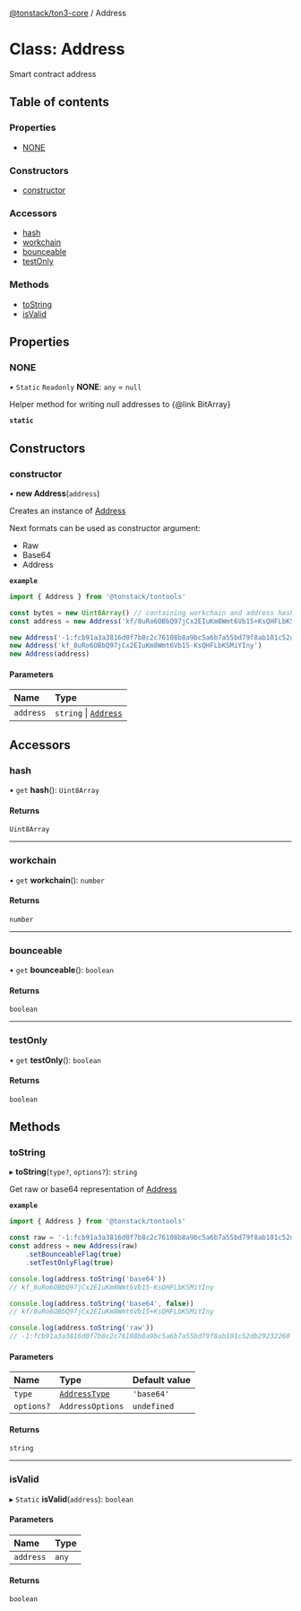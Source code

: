 [@tonstack/ton3-core](../README.md) / Address

# Class: Address

Smart contract address

## Table of contents

### Properties

- [NONE](Address.md#none)

### Constructors

- [constructor](Address.md#constructor)

### Accessors

- [hash](Address.md#hash)
- [workchain](Address.md#workchain)
- [bounceable](Address.md#bounceable)
- [testOnly](Address.md#testonly)

### Methods

- [toString](Address.md#tostring)
- [isValid](Address.md#isvalid)

## Properties

### NONE

▪ `Static` `Readonly` **NONE**: `any` = `null`

Helper method for writing null addresses to {@link BitArray}

**`static`**

## Constructors

### constructor

• **new Address**(`address`)

Creates an instance of [Address](Address.md)

Next formats can be used as constructor argument:
- Raw
- Base64
- Address

**`example`**
```ts
import { Address } from '@tonstack/tontools'

const bytes = new Uint8Array() // containing workchain and address hash bytes
const address = new Address('kf/8uRo6OBbQ97jCx2EIuKm8Wmt6Vb15+KsQHFLbKSMiYIny')

new Address('-1:fcb91a3a3816d0f7b8c2c76108b8a9bc5a6b7a55bd79f8ab101c52db29232260')
new Address('kf_8uRo6OBbQ97jCx2EIuKm8Wmt6Vb15-KsQHFLbKSMiYIny')
new Address(address)
```

#### Parameters

| Name | Type |
| :------ | :------ |
| `address` | `string` \| [`Address`](Address.md) |

## Accessors

### hash

• `get` **hash**(): `Uint8Array`

#### Returns

`Uint8Array`

___

### workchain

• `get` **workchain**(): `number`

#### Returns

`number`

___

### bounceable

• `get` **bounceable**(): `boolean`

#### Returns

`boolean`

___

### testOnly

• `get` **testOnly**(): `boolean`

#### Returns

`boolean`

## Methods

### toString

▸ **toString**(`type?`, `options?`): `string`

Get raw or base64 representation of [Address](Address.md)

**`example`**
```ts
import { Address } from '@tonstack/tontools'

const raw = '-1:fcb91a3a3816d0f7b8c2c76108b8a9bc5a6b7a55bd79f8ab101c52db29232260'
const address = new Address(raw)
    .setBounceableFlag(true)
    .setTestOnlyFlag(true)

console.log(address.toString('base64'))
// kf_8uRo6OBbQ97jCx2EIuKm8Wmt6Vb15-KsQHFLbKSMiYIny

console.log(address.toString('base64', false))
// kf/8uRo6OBbQ97jCx2EIuKm8Wmt6Vb15+KsQHFLbKSMiYIny

console.log(address.toString('raw'))
// -1:fcb91a3a3816d0f7b8c2c76108b8a9bc5a6b7a55bd79f8ab101c52db29232260
```

#### Parameters

| Name | Type | Default value |
| :------ | :------ | :------ |
| `type` | [`AddressType`](../README.md#addresstype) | `'base64'` |
| `options?` | `AddressOptions` | `undefined` |

#### Returns

`string`

___

### isValid

▸ `Static` **isValid**(`address`): `boolean`

#### Parameters

| Name | Type |
| :------ | :------ |
| `address` | `any` |

#### Returns

`boolean`
